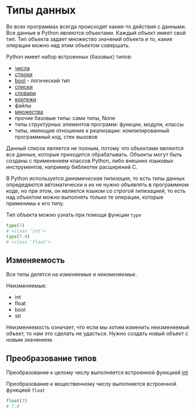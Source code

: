 # Типы данных
Во всех программах всегда происходят какие-то действия с данными. Все данные в Python являются объектами. Каждый объект имеет свой тип. Тип объекта задает множество значений объекта и то, какие операции можно над этим объектом совершать.

Python имеет набор встроенных (базовых) типов:

* [числа](./numbers/README.md)
* [строки](./strings/README.md)
* [bool](./bool/README.md) - логический тип
* [списки](./lists/README.md)
* [словари](./dicts/README.md)
* [кортежи](./tuples/README.md)
* файлы
* [множества](./sets/README.md)
* прочие базовые типы: сами типы, None
* типы структурных элементов программ: функции, модули, классы
* типы, имеющие отношение к реализации: компилированный программный код, стек вызовов

Данный список является не полным, потому что объектами являются *все* данные, которые приходится обрабатывать. Объекты могут быть созданы с применением классов Python, либо внешних языковых инструментов, например библиотек расширений C.

В Python используется *динамическая типизация*, то есть типы данных опредедяются автоматически и их не нужно объявлять в программном коде, но при этом, он является языком со *строгой типизацией*, то есть над объектом можно выполнять только те операции, которые применимы к его типу.

Тип объекта можно узнать при помощи функции `type`

```python
type(7)
# <class 'int'>
type(7.0)
# <class 'float'>
```

## Изменяемость
Все типы делятся на *изменяемые* и *неизменяемые*.

Неизменяемые:

* int
* float
* bool
* str

Неизменяемость означает, что если мы хотим изменить неизменяемый объект, то нам это сделать не удасться. Нужно создать новый объект с новым значением.

## Преобразование типов

Преобразование к целому числу выполняется встроенной функцией [int](../built-in_functions/INT.md)

Преобразование к вещественному числу выполняется встроенной функцией `float`

```python
float(7)
# 7.0
```
